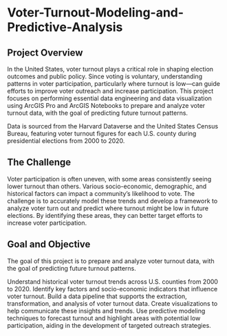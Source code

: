 # Voter-Turnout-Modeling-and-Predictive-Analysis

## Project Overview
In the United States, voter turnout plays a critical role in shaping election outcomes and public policy. Since voting is voluntary, understanding patterns in voter participation, particularly where turnout is low—can guide efforts to improve voter outreach and increase participation. This project focuses on performing essential data engineering and data visualization using ArcGIS Pro and ArcGIS Notebooks to prepare and analyze voter turnout data, with the goal of predicting future turnout patterns.

Data is sourced from the Harvard Dataverse and the United States Census Bureau, featuring voter turnout figures for each U.S. county during presidential elections from 2000 to 2020.

## The Challenge
Voter participation is often uneven, with some areas consistently seeing lower turnout than others. Various socio-economic, demographic, and historical factors can impact a community’s likelihood to vote. The challenge is to accurately model these trends and develop a framework to analyze voter turn out and predict where turnout might be low in future elections. By identifying these areas, they can better target efforts to increase voter participation.

## Goal and Objective
The goal of this project is to prepare and analyze voter turnout data, with the goal of predicting future turnout patterns.

Understand historical voter turnout trends across U.S. counties from 2000 to 2020.
Identify key factors and socio-economic indicators that influence voter turnout.
Build a data pipeline that supports the extraction, transformation, and analysis of voter turnout data.
Create visualizations to help communicate these insights and trends.
Use predictive modeling techniques to forecast turnout and highlight areas with potential low participation, aiding in the development of targeted outreach strategies.
